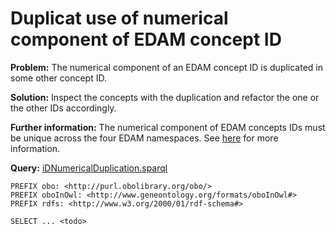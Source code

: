 # Duplicat use of numerical component of EDAM concept ID

**Problem:** The numerical component of an EDAM concept ID is duplicated in some other concept ID.

**Solution:** Inspect the concepts with the duplication and refactor the one or the other IDs accordingly.

**Further information:** The numerical component of EDAM concepts IDs must be unique across the four EDAM namespaces. See [here](https://edamontologydocs.readthedocs.io/en/latest/technical_details.html#identifiers-persistent-urls) for more information.


**Query:** [iDNumericalDuplication.sparql](https://github.com/edamontology/edamverify/blob/master/queries/iDNumericalDuplication.sparql)

```sparql
PREFIX obo: <http://purl.obolibrary.org/obo/>
PREFIX oboInOwl: <http://www.geneontology.org/formats/oboInOwl#>
PREFIX rdfs: <http://www.w3.org/2000/01/rdf-schema#>

SELECT ... <todo>
```
